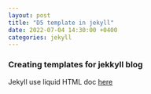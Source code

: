 ```yaml
---
layout: post
title: "D5 template in jekyll"
date: 2022-07-04 14:30:00 +0400
categories: jekyll
---
```


### Creating templates for jekkyll blog



Jekyll use liquid HTML doc [here]( https://shopify.github.io/liquid/)




